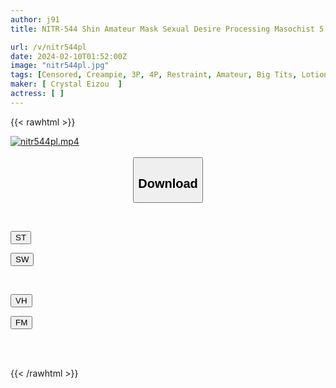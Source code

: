 ```yaml
---
author: j91
title: NITR-544 Shin Amateur Mask Sexual Desire Processing Masochist 5

url: /v/nitr544pl
date: 2024-02-10T01:52:00Z
image: "nitr544pl.jpg"
tags: [Censored, Creampie, 3P, 4P, Restraint, Amateur, Big Tits, Lotion, Huge Butt, Submissive Woman, Masked	]
maker: [ Crystal Eizou  ]
actress: [ ]
---
```



{{< rawhtml >}}

<div class="video" data-videoid="GQObJJ47gVso4q">
    <a href="javascript:;">
        <img src="/v/nitr544pl/nitr544pl.jpg" width="WIDTH" height="HEIGHT" alt="nitr544pl.mp4" loading="lazy">
    </a>
</div>

<script type="text/javascript" src="https://j91.asia/asset/on-demand-st.js"></script>

<br>
  <link rel="stylesheet" href="https://j91.asia/asset/bs5.css">
  
  <center>
  <button class="btn btn-primary" type="button" data-bs-toggle="collapse" data-bs-target=".multi-collapse" aria-expanded="false" aria-controls="multiCollapseExample1 multiCollapseExample2"><h2>Download</h2></button></center>
</p>
<div class="row">
  <div class="col">
    <div class="collapse multi-collapse" id="multiCollapseExample1">
      <div class="card card-body">
	      	      <br>
<div class="buttons">  
<p><a href="https://streamtape.to/v/GQObJJ47gVso4q" target="_blank"><button class="btn-hover color-3"><i class="fa fa-download"></i> ST</button></a></p>
<p><a href="https://cdnwish.com/r9ie3jn7ef7k" target="_blank"><button class="btn-hover color-2"><i class="fa fa-download"></i> SW</button></a></p></div>
    </div>
  </div>
</div>
  <div class="col">
    <div class="collapse multi-collapse" id="multiCollapseExample2">
      <div class="card card-body">
	      <br>
<div class="buttons">
<p><a href="https://vidhidepro.com/f/udczpmuebrix" target="_blank"><button class="btn-hover color-9"><i class="fa fa-download"></i> VH</button></a></p>
<p><a href="https://filemoon.sx/d/r67kglvkdc2j"><button class="btn-hover color-8"><i class="fa fa-download"></i> FM</button></a></p></div>
<br><br>
      </div>
    </div>
  </div>
</div>

{{< /rawhtml >}}